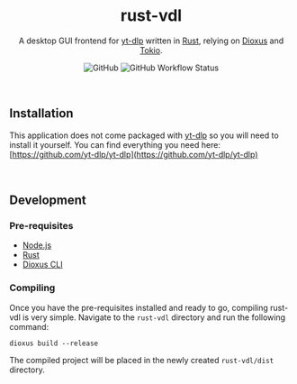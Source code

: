 <h1 align="center">rust-vdl</h1>

<p align="center">
	A desktop GUI frontend for <a href="https://github.com/yt-dlp/yt-dlp">yt-dlp</a>
	written in <a href="https://www.rust-lang.org/">Rust</a>, relying on
	<a href="https://dioxuslabs.com/">Dioxus</a> and <a href="https://tokio.rs/">Tokio</a>.
</p>

<div align="center" width="100%">
	<img alt="GitHub" src="https://img.shields.io/github/license/nemesisx00/rust-vdl" />
	<img alt="GitHub Workflow Status" src="https://img.shields.io/github/actions/workflow/status/nemesisx00/rust-vdl/build.yml" />
</div>

&nbsp;

## Installation

This application does not come packaged with [yt-dlp](https://github.com/yt-dlp/yt-dlp)
so you will need to install it yourself. You can find everything you need here:
[https://github.com/yt-dlp/yt-dlp](https://github.com/yt-dlp/yt-dlp)

&nbsp;

## Development

### Pre-requisites

- [Node.js](https://nodejs.org/)
- [Rust](https://www.rust-lang.org/)
- [Dioxus CLI](https://github.com/DioxusLabs/cli)

### Compiling

Once you have the pre-requisites installed and ready to go, compiling rust-vdl
is very simple. Navigate to the `rust-vdl` directory and run the following command:

```
dioxus build --release
```

The compiled project will be placed in the newly created `rust-vdl/dist` directory.
